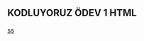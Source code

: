 ## KODLUYORUZ ÖDEV 1 HTML
[ss](https://raw.githubusercontent.com/yyukar/kodluyoruz-html-101/main/Screenshot%202022-12-20%20210958.jpg)

